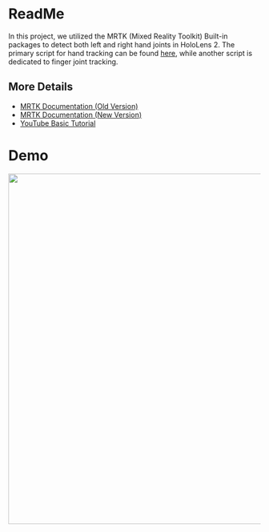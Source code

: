 # ReadMe

In this project, we utilized the MRTK (Mixed Reality Toolkit) Built-in packages to detect both left and right hand joints in HoloLens 2. The primary script for hand tracking can be found [here](https://github.com/shshjmakerspace/UnityHandTracking/blob/master/HandTracking.cs), while another script is dedicated to finger joint tracking.

## More Details

- [MRTK Documentation (Old Version)](https://microsoft.github.io/MixedRealityToolkit-Unity/Documentation/Input/HandTracking.html)
- [MRTK Documentation (New Version)](https://learn.microsoft.com/en-us/dotnet/api/microsoft.mixedreality.toolkit.input.handjointutils.trygetjointpose?view=mixed-reality-toolkit-unity-2020-dotnet-2.8.0)
- [YouTube Basic Tutorial](https://www.youtube.com/watch?v=BKJ6sjJ9oao)


# Demo

<img src="media/demo.gif" width="700"/>